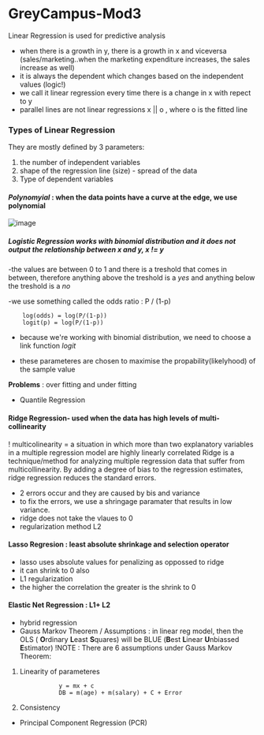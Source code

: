 # GreyCampus-Mod3

Linear Regression is used for predictive analysis
- when there is a growth in y, there is a growth in x and viceversa (sales/marketing..when the marketing expenditure increases, the sales increase as well)
- it is always the dependent which changes based on the independent values (logic!)
- we call it linear regression every time there is a change in x with repect to y
- parallel lines are not linear regressions x || o , where o is the fitted line

### Types of Linear Regression
They are mostly defined by 3 parameters: 
1. the number of independent variables
2. shape of the regression line (size) - spread of the data 
3. Type of dependent variables

#### *Polynomyial* : when the data points have a curve at the edge, we use polynomial

![image](https://user-images.githubusercontent.com/72341578/152889483-087ee50c-9f8c-431e-9ec6-0df406ffcc59.png)


 ##### *Logistic Regression* works with binomial distribution and it does not output the relationship between x and y, x != y

 -the values are between 0 to 1 and there is a treshold that comes in between, therefore anything above the treshold is a *yes* and anything below the treshold is a *no*
   
 -we use something called the odds ratio : P / (1-p) 
   
        log(odds) = log(P/(1-p))
        logit(p) = log(P/(1-p))
     
     
- because we're working with binomial distribution, we need to choose a link function *logit*
    
- these parameteres are chosen to maximise the propability(likelyhood) of the sample value 

**Problems** : over fitting and under fitting 
        
        
- Quantile Regression
#### Ridge Regression- used when the data has high levels of multi-collinearity 
! multicolinearity = a situation in which more than two explanatory variables in a multiple regression model are highly linearly correlated
Ridge is a technique/method for analyzing multiple regression data that suffer from multicollinearity. By adding a degree of bias to the regression estimates, ridge regression reduces the standard errors.
- 2 errors occur and they are caused by bis and variance
- to fix the errors, we use a shringage paramater that results in low variance.
- ridge does not take the vlaues to 0 
- regularization method L2

#### Lasso Regresion : least absolute shrinkage and selection operator
- lasso uses absolute values for penalizing as oppossed to ridge 
- it can shrink to 0 also
- L1 regularization 
- the higher the correlation the greater is the shrink to 0


#### Elastic Net Regression : L1+ L2
- hybrid regression
- Gauss Markov Theorem / Assumptions : in linear reg model, then the OLS ( **O**rdinary **L**east **S**quares) will be BLUE (**B**est **L**inear **U**nbiassed **E**stimator)
!NOTE : There are 6 assumptions under Gauss Markov Theorem: 
1. Linearity of parameteres 

                  y = mx + c
                  DB = m(age) + m(salary) + C + Error
                  
          
2. Consistency 
- Principal Component Regression (PCR)
